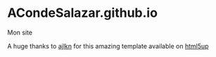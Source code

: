 # ACondeSalazar.github.io
Mon site 

A huge thanks to [ajlkn](github.com/ajlkn) for this amazing template available on [html5up](html5up.net)